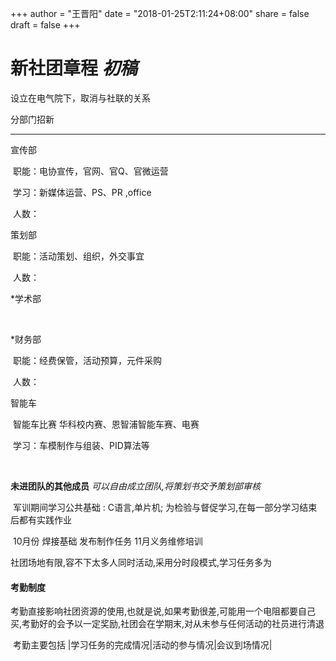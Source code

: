 +++
author = "王晋阳"
date = "2018-01-25T2:11:24+08:00"
share = false
draft = false
+++
# 新社团章程 *初稿* 

设立在电气院下，取消与社联的关系

分部门招新

---

宣传部 

​		职能：电协宣传，官网、官Q、官微运营

​		学习：新媒体运营、PS、PR ,office

​		人数：

策划部

​		职能：活动策划、组织，外交事宜

​		人数：

*学术部

​		

*财务部

​		职能：经费保管，活动预算，元件采购

​		人数：

智能车

​		智能车比赛 华科校内赛、恩智浦智能车赛、电赛

​		学习：车模制作与组装、PID算法等

​		<!--通过9月到10月的基础学习,11月开始使用简单车模,自己设计简单主控与赛车程序参加12月华科校内赛-->

**未进团队的其他成员**  *可以自由成立团队,将策划书交予策划部审核*

​		军训期间学习公共基础 : C语言,单片机;                为检验与督促学习,在每一部分学习结束后都有实践作业

​		10月份 焊接基础 发布制作任务 11月义务维修培训

社团场地有限,容不下太多人同时活动,采用分时段模式,学习任务多为





#### 考勤制度 

​	考勤直接影响社团资源的使用,也就是说,如果考勤很差,可能用一个电阻都要自己买,考勤好的会予以一定奖励,社团会在学期末,对从未参与任何活动的社员进行清退

​	考勤主要包括 |学习任务的完成情况|活动的参与情况|会议到场情况|

